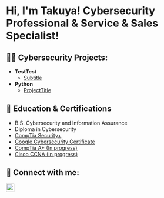 <h1>Hi, I'm Takuya! Cybersecurity Professional & Service & Sales Specialist!</h1>

<h2>👨‍💻 Cybersecurity Projects:</h2>

- <b>TestTest</b>
  - [Subtitle](https://nolinkyet)
- <b>Python</b>
  - [ProjectTitle](https://nolinkyet)

<h2>📄 Education & Certifications</h2>

- B.S. Cybersecurity and Information Assurance
- Diploma in Cybersecurity
- [CompTia Security+](https://www.credly.com/badges/e402ddbe-502b-49a8-8ff0-aa2bc905ce49)
- [Google Cybersecurity Certificate](https://www.credly.com/badges/8dd701ea-999e-4fa6-a513-7a298b52b11e)
- [CompTia A+ (In progress)](https://nolinkyet)
- [Cisco CCNA (In progress)](https://nolinkyet)
<h2> 🤳 Connect with me:</h2>

[<img align="left" alt="JoshMadakor | LinkedIn" width="22px" src="https://cdn.jsdelivr.net/npm/simple-icons@v3/icons/linkedin.svg" />][linkedin]

[linkedin]: https://linkedin.com/in/takuyaizawa
<!--
**takooya86/takooya86** is a ✨ _special_ ✨ repository because its `README.md` (this file) appears on your GitHub profile.

Here are some ideas to get you started:

- 🔭 I’m currently working on ...
- 🌱 I’m currently learning ...
- 👯 I’m looking to collaborate on ...
- 🤔 I’m looking for help with ...
- 💬 Ask me about ...
- 📫 How to reach me: ...
- 😄 Pronouns: ...
- ⚡ Fun fact: ...
-->
